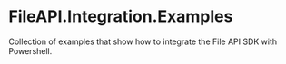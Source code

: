 # FileAPI.Integration.Examples
Collection of examples that show how to integrate the File API SDK with Powershell.
